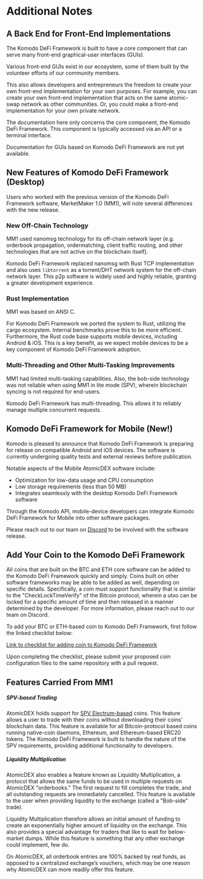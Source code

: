 # Additional Notes

## A Back End for Front-End Implementations

The Komodo DeFi Framework is built to have a core component that can serve many front-end graphical-user interfaces (GUIs).

Various front-end GUIs exist in our ecosystem, some of them built by the volunteer efforts of our community members.

This also allows developers and entrepreneurs the freedom to create your own front-end implementation for your own purposes. For example, you can create your own front-end implementation that acts on the same atomic-swap network as other communities. Or, you could make a front-end implementation for your own private network.

The documentation here only concerns the core component, the Komodo DeFi Framework. This component is typically accessed via an API or a terminal interface.

Documentation for GUIs based on Komodo DeFi Framework are not yet available.

## New Features of Komodo DeFi Framework (Desktop)

Users who worked with the previous version of the Komodo DeFi Framework software, MarketMaker 1.0 (MM1), will note several differences with the new release.

### New Off-Chain Technology

MM1 used nanomsg technology for its off-chain network layer (e.g. orderbook propagation, ordermatching, client traffic routing, and other technologies that are not active on the blockchain itself).

Komodo DeFi Framework replaced nanomsg with Rust TCP implementation and also uses `libtorrent` as a torrent/DHT network system for the off-chain network layer. This p2p software is widely used and highly reliable, granting a greater development experience.

### Rust Implementation

MM1 was based on ANSI C.

For Komodo DeFi Framework we ported the system to Rust, utilizing the cargo ecosystem. Internal benchmarks prove this to be more efficient. Furthermore, the Rust code base supports mobile devices, including Android & iOS. This is a key benefit, as we expect mobile devices to be a key component of Komodo DeFi Framework adoption.

### Multi-Threading and Other Multi-Tasking Improvements

MM1 had limited multi-tasking capabilities. Also, the bob-side technology was not reliable when using MM1 in lite mode (SPV), wherein blockchain syncing is not required for end-users.

Komodo DeFi Framework has multi-threading. This allows it to reliably manage multiple concurrent requests.

## Komodo DeFi Framework for Mobile (New!)

Komodo is pleased to announce that Komodo DeFi Framework is preparing for release on compatible Android and iOS devices. The software is currently undergoing quality tests and external reviews before publication.

Notable aspects of the Mobile AtomicDEX software include:

- Optimization for low-data usage and CPU consumption
- Low storage requirements (less than 50 MB)
- Integrates seamlessly with the desktop Komodo DeFi Framework software

Through the Komodo API, mobile-device developers can integrate Komodo DeFi Framework for Mobile into other software packages.

Please reach out to our team on [Discord](https://komodoplatform.com/discord) to be involved with the software release.

## Add Your Coin to the Komodo DeFi Framework

All coins that are built on the BTC and ETH core software can be added to the Komodo DeFi Framework quickly and simply. Coins built on other software frameworks may be able to be added as well, depending on specific details. Specifically, a coin must support functionality that is similar to the "CheckLockTimeVerify" of the Bitcoin protocol, wherein a utxo can be locked for a specific amount of time and then released in a manner determined by the developer. For more information, please reach out to our team on Discord.

To add your BTC or ETH-based coin to Komodo DeFi Framework, first follow the linked checklist below:

[Link to checklist for adding coin to Komodo DeFi Framework](https://github.com/KomodoPlatform/coins#about-this-repository)

Upon completing the checklist, please submit your proposed coin configuration files to the same repository with a pull request.

## Features Carried From MM1

##### SPV-based Trading

AtomicDEX holds support for [SPV Electrum-based](https://en.bitcoin.it/wiki/Electrum) coins. This feature allows a user to trade with their coins without downloading their coins' blockchain data. This feature is available for all Bitcoin-protocol based coins running native-coin daemons, Ethereum, and Ethereum-based ERC20 tokens. The Komodo DeFi Framework is built to handle the nature of the SPV requirements, providing additional functionality to developers.

##### Liquidity Multiplication

AtomicDEX also enables a feature known as Liquidity Multiplication, a protocol that allows the same funds to be used in multiple requests on AtomicDEX "orderbooks." The first request to fill completes the trade, and all outstanding requests are immediately cancelled. This feature is available to the user when providing liquidity to the exchange (called a "Bob-side" trade).

Liquidity Multiplication therefore allows an initial amount of funding to create an exponentially higher amount of liquidity on the exchange. This also provides a special advantage for traders that like to wait for below-market dumps. While this feature is something that any other exchange could implement, few do.

On AtomicDEX, all orderbook entries are 100% backed by real funds, as opposed to a centralized exchange’s vouchers, which may be one reason why AtomicDEX can more readily offer this feature.

